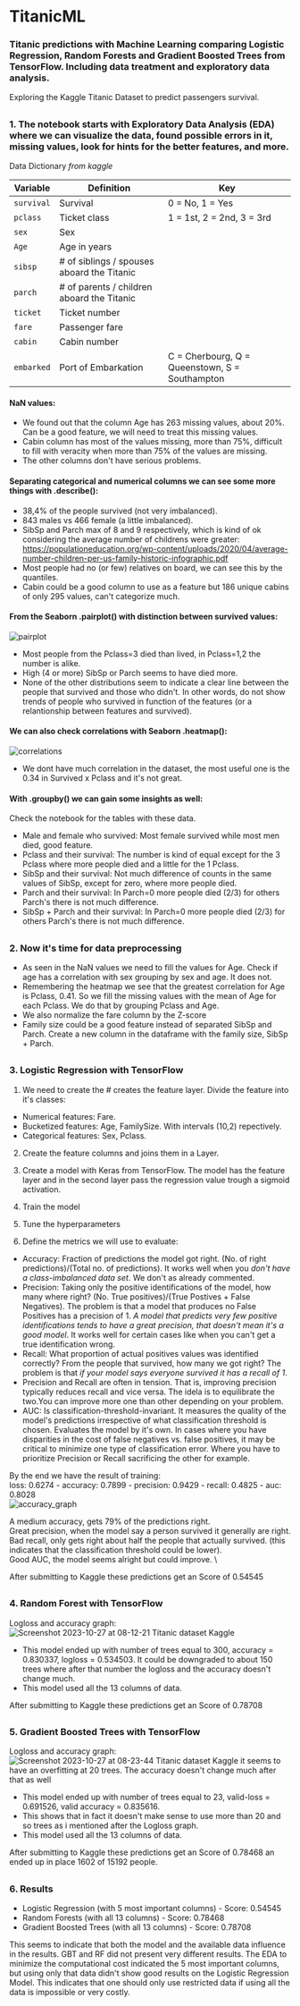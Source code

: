 # TitanicML
### Titanic predictions with Machine Learning comparing Logistic Regression, Random Forests and Gradient Boosted Trees from TensorFlow. Including data treatment and exploratory data analysis.
Exploring the Kaggle Titanic Dataset to predict passengers survival.

##

### 1. The notebook starts with Exploratory Data Analysis (EDA) where we can visualize the data, found possible errors in it, missing values, look for hints for the better features, and more. 

Data Dictionary *from kaggle*

| Variable | Definition | Key |
| --- | --- | --- |
| `survival` |	Survival |	0 = No, 1 = Yes |
| `pclass` |	Ticket class |	1 = 1st, 2 = 2nd, 3 = 3rd |
| `sex` |	Sex |	|
| `Age` |	Age in years | |
| `sibsp` |	# of siblings / spouses aboard the Titanic | |
| `parch` |	# of parents / children aboard the Titanic | |
| `ticket` |	Ticket number | |
| `fare` |	Passenger fare | |
| `cabin` |	Cabin number | |
| `embarked` |	Port of Embarkation | C = Cherbourg, Q = Queenstown, S = Southampton |

#### NaN values:
- We found out that the column Age has 263 missing values, about 20%. Can be a good feature, we will need to treat this missing values.
- Cabin column has most of the values missing, more than 75%, difficult to fill with veracity when more than 75% of the values are missing.
- The other columns don't have serious problems.

#### Separating categorical and numerical columns we can see some more things with .describe():
- 38,4% of the people survived (not very imbalanced).
- 843 males vs 466 female (a little imbalanced).
- SibSp and Parch max of 8 and 9 respectively, which is kind of ok considering the average number of childrens were greater: https://populationeducation.org/wp-content/uploads/2020/04/average-number-children-per-us-family-historic-infographic.pdf
- Most people had no (or few) relatives on board, we can see this by the quantiles.
- Cabin could be a good column to use as a feature but 186 unique cabins of only 295 values, can't categorize much. 

#### From the Seaborn .pairplot() with distinction between survived values:
![pairplot](https://github.com/pemariano/TitanicML/assets/85647121/239eb257-3444-4998-a05e-cb1f07f6858f)
- Most people from the Pclass=3 died than lived, in Pclass=1,2 the number is alike.
- High (4 or more) SibSp or Parch seems to have died more.
- None of the other distributions seem to indicate a clear line between the people that survived and those who didn't. In other words, do not show trends of people who survived in function of the features (or a relantionship between features and survived).

#### We can also check correlations with Seaborn .heatmap():
![correlations](https://github.com/pemariano/TitanicML/assets/85647121/12021856-c9eb-415c-b277-c776139d9326)
- We dont have much correlation in the dataset, the most useful one is the 0.34 in Survived x Pclass and it's not great.


#### With .groupby() we can gain some insights as well:
Check the notebook for the tables with these data.

- Male and female who survived: Most female survived while most men died, good feature.
- Pclass and their survival: The number is kind of equal except for the 3 Pclass where more people died and a little for the 1 Pclass.
- SibSp and their survival: Not much difference of counts in the same values of SibSp, except for zero, where more people died.
- Parch and their survival: In Parch=0 more people died (2/3) for others Parch's there is not much difference.
- SibSp + Parch and their survival: In Parch=0 more people died (2/3) for others Parch's there is not much difference.

##

### 2. Now it's time for data preprocessing

- As seen in the NaN values we need to fill the values for Age. Check if age has a correlation with sex grouping by sex and age. It does not.
- Remembering the heatmap we see that the greatest correlation for Age is Pclass, 0.41. So we fill the missing values with the mean of Age for each Pclass. We do that by grouping Pclass and Age.
- We also normalize the fare column by the Z-score
- Family size could be a good feature instead of separated SibSp and Parch. Create a new column in the dataframe with the family size, SibSp + Parch.

##

### 3. Logistic Regression with TensorFlow

1. We need to create the # creates the feature layer. Divide the feature into it's classes:
- Numerical features: Fare.
- Bucketized features: Age, FamilySize. With intervals (10,2) repectively.
- Categorical features: Sex, Pclass.

2. Create the feature columns and joins them in a Layer.

3. Create a model with Keras from TensorFlow. 
The model has the feature layer and in the second layer pass the regression value trough a sigmoid activation.

4. Train the model

5. Tune the hyperparameters

6. Define the metrics we will use to evaluate:
- Accuracy: Fraction of predictions the model got right. (No. of right predictions)/(Total no. of predictions). It works well when you *don't have a class-imbalanced data set*. We don't as already commented.
- Precision: Taking only the positive identifications of the model, how many where right? (No. True positives)/(True Postives + False Negatives). The problem is that a model that produces no False Positives has a precision of 1. *A model that predicts very few positive identifications tends to have a great precision, that doesn't mean it's a good model*. It works well for certain cases like when you can't get a true identification wrong.  
- Recall: What proportion of actual positives values was identified correctly? From the people that survived, how many we got right? The problem is that *if your model says everyone survived it has a recall of 1*.
- Precision and Recall are often in tension. That is, improving precision typically reduces recall and vice versa. The idela is to equilibrate the two.You can improve more one than other depending on your problem.
- AUC: Is classification-threshold-invariant. It measures the quality of the model's predictions irrespective of what classification threshold is chosen. Evaluates the model by it's own. In cases where you have disparities in the cost of false negatives vs. false positives, it may be critical to minimize one type of classification error. Where you have to prioritize Precision or Recall sacrificing the other for example.

  
By the end we have the result of training: \
loss: 0.6274 - accuracy: 0.7899 - precision: 0.9429 - recall: 0.4825 - auc: 0.8028 \
![accuracy_graph](https://github.com/pemariano/TitanicML/assets/85647121/74629c0f-649e-4073-b8b2-b4e501e85312)


A medium accuracy, gets 79% of the predictions right. \
Great precision, when the model say a person survived it generally are right. \
Bad recall, only gets right about half the people that actually survived. (this indicates that the classification threshold could be lower). \
Good AUC, the model seems alright but could improve. \

After submitting to Kaggle these predictions get an Score of 0.54545

##

### 4. Random Forest with TensorFlow

Logloss and accuracy graph: \
![Screenshot 2023-10-27 at 08-12-21 Titanic dataset Kaggle](https://github.com/pemariano/TitanicML/assets/85647121/ec52bc23-2b1b-4121-9da2-75c5dc0466fb)

- This model ended up with number of trees equal to 300, accuracy = 0.830337, logloss = 0.534503. It could be downgraded to about 150 trees where after that number the logloss and the accuracy doesn't change much.
- This model used all the 13 columns of data.

After submitting to Kaggle these predictions get an Score of 0.78708

##

### 5. Gradient Boosted Trees with TensorFlow

Logloss and accuracy graph: \
![Screenshot 2023-10-27 at 08-23-44 Titanic dataset Kaggle](https://github.com/pemariano/TitanicML/assets/85647121/99d677f7-d444-41a8-b9cc-087bcce38f63)
it seems to have an overfitting at 20 trees. The accuracy doesn't change much after that as well

- This model ended up with number of trees equal to 23, valid-loss = 0.691526, valid accuracy = 0.835616.
- This shows that in fact it doesn't make sense to use more than 20 and so trees as i mentioned after the Logloss graph.
- This model used all the 13 columns of data.

After submitting to Kaggle these predictions get an Score of 0.78468 an ended up in place 1602 of 15192 people.

##

### 6. Results

- Logistic Regression (with 5 most important columns) - Score: 0.54545
- Random Forests (with all 13 columns) - Score: 0.78468
- Gradient Boosted Trees (with all 13 columns) - Score: 0.78708

This seems to indicate that both the model and the available data influence in the results. GBT and RF did not present very different results.
The EDA to minimize the computational cost indicated the 5 most important columns, but using only that data didn't show good results on the Logistic Regression Model. This indicates that one should only use restricted data if using all the data is impossible or very costly.
